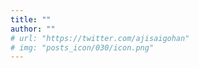 ```yaml
---
title: ""
author: ""
# url: "https://twitter.com/ajisaigohan"
# img: "posts_icon/030/icon.png"
---
```

